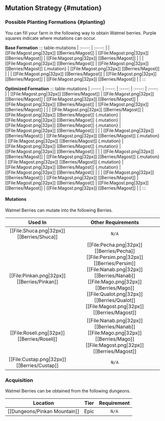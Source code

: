 ## Mutation Strategy {#mutation}

### Possible Planting Formations {#planting}

You can fill your farm in the following way to obtain Watmel berries. Purple squares indicate where mutations can occur.

**Base Formation**
::: table-mutations
| :----: | :----: |
| [[File:Magost.png\|32px]] [[Berries/Magost]] | [[File:Magost.png\|32px]] [[Berries/Magost]] | [[File:Magost.png\|32px]] [[Berries/Magost]] | |
| [[File:Magost.png\|32px]] [[Berries/Magost]] | [[File:Magost.png\|32px]] [[Berries/Magost]] {.mutation} | [[File:Magost.png\|32px]] [[Berries/Magost]] | |
| [[File:Magost.png\|32px]] [[Berries/Magost]] | [[File:Magost.png\|32px]] [[Berries/Magost]] | [[File:Magost.png\|32px]] [[Berries/Magost]] | |
:::

**Optimized Formation**
::: table-mutations
| :----: | :----: | :----: | :----: | :----: |
| [[File:Magost.png\|32px]] [[Berries/Magost]] | [[File:Magost.png\|32px]] [[Berries/Magost]] | [[File:Magost.png\|32px]] [[Berries/Magost]] | [[File:Magost.png\|32px]] [[Berries/Magost]] | [[File:Magost.png\|32px]] [[Berries/Magost]] | |
| [[File:Magost.png\|32px]] [[Berries/Magost]] | [[File:Magost.png\|32px]] [[Berries/Magost]] {.mutation} | [[File:Magost.png\|32px]] [[Berries/Magost]] {.mutation} | [[File:Magost.png\|32px]] [[Berries/Magost]] {.mutation} | [[File:Magost.png\|32px]] [[Berries/Magost]] | |
| [[File:Magost.png\|32px]] [[Berries/Magost]] | [[File:Magost.png\|32px]] [[Berries/Magost]] {.mutation} | [[File:Magost.png\|32px]] [[Berries/Magost]] {.mutation} | [[File:Magost.png\|32px]] [[Berries/Magost]] {.mutation} | [[File:Magost.png\|32px]] [[Berries/Magost]] | |
| [[File:Magost.png\|32px]] [[Berries/Magost]] | [[File:Magost.png\|32px]] [[Berries/Magost]] {.mutation} | [[File:Magost.png\|32px]] [[Berries/Magost]] {.mutation} | [[File:Magost.png\|32px]] [[Berries/Magost]] {.mutation} | [[File:Magost.png\|32px]] [[Berries/Magost]] | |
| [[File:Magost.png\|32px]] [[Berries/Magost]] | [[File:Magost.png\|32px]] [[Berries/Magost]] | [[File:Magost.png\|32px]] [[Berries/Magost]] | [[File:Magost.png\|32px]] [[Berries/Magost]] | [[File:Magost.png\|32px]] [[Berries/Magost]] | |
:::

#### Mutations
Watmel Berries can mutate into the following Berries.

| Used In                                       | Other Requirements |
| :---:                                         | :---: |
| [[File:Shuca.png\|32px]] [[Berries/Shuca]]    | `N/A` |
| [[File:Pinkan.png\|32px]] [[Berries/Pinkan]]  | [[File:Pecha.png\|32px]] [[Berries/Pecha]] [[File:Persim.png\|32px]] [[Berries/Persim]] [[File:Nanab.png\|32px]] [[Berries/Nanab]] [[File:Mago.png\|32px]] [[Berries/Mago]] [[File:Qualot.png\|32px]] [[Berries/Qualot]] [[File:Magost.png\|32px]] [[Berries/Magost]] |
| [[File:Roseli.png\|32px]] [[Berries/Roseli]]  | [[File:Nanab.png\|32px]] [[Berries/Nanab]] [[File:Mago.png\|32px]] [[Berries/Mago]] [[File:Magost.png\|32px]] [[Berries/Magost]] |
| [[File:Custap.png\|32px]] [[Berries/Custap]]  | `N/A` |

### Acquisition
Watmel Berries can be obtained from the following dungeons.

| Location	                        | Tier	    | Requirement   |
| :---:                             | :---:     | :---:         |
| [[Dungeons/Pinkan Mountain]]      | Epic	    | `N/A`         |